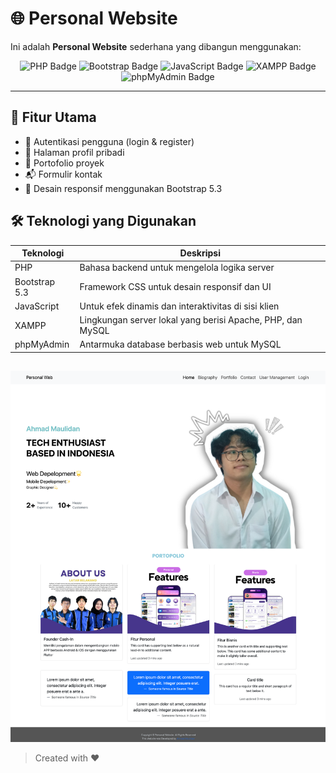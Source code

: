 # 🌐 Personal Website

Ini adalah **Personal Website** sederhana yang dibangun menggunakan:

<p align="center">
  <img src="https://img.shields.io/badge/PHP-777BB4?style=for-the-badge&logo=php&logoColor=white" alt="PHP Badge"/>
  <img src="https://img.shields.io/badge/Bootstrap-7952B3?style=for-the-badge&logo=bootstrap&logoColor=white" alt="Bootstrap Badge"/>
  <img src="https://img.shields.io/badge/JavaScript-F7DF1E?style=for-the-badge&logo=javascript&logoColor=black" alt="JavaScript Badge"/>
  <img src="https://img.shields.io/badge/XAMPP-FB7A24?style=for-the-badge&logo=apache&logoColor=white" alt="XAMPP Badge"/>
  <img src="https://img.shields.io/badge/phpMyAdmin-6C78AF?style=for-the-badge&logo=phpmyadmin&logoColor=white" alt="phpMyAdmin Badge"/>
</p>

---

## 🚀 Fitur Utama

- 🔐 Autentikasi pengguna (login & register)
- 👤 Halaman profil pribadi
- 📝 Portofolio proyek
- 📬 Formulir kontak
- 🎨 Desain responsif menggunakan Bootstrap 5.3

## 🛠️ Teknologi yang Digunakan

| Teknologi     | Deskripsi                                      |
|---------------|------------------------------------------------|
| PHP           | Bahasa backend untuk mengelola logika server   |
| Bootstrap 5.3 | Framework CSS untuk desain responsif dan UI    |
| JavaScript    | Untuk efek dinamis dan interaktivitas di sisi klien |
| XAMPP         | Lingkungan server lokal yang berisi Apache, PHP, dan MySQL |
| phpMyAdmin    | Antarmuka database berbasis web untuk MySQL    |

##

![imaghe alt](https://github.com/AhmdMaulidan/personal-web/blob/35abb829e2d009dd0511c0dc58f359d90371e528/Tampilan.png)


> Created with ❤️



